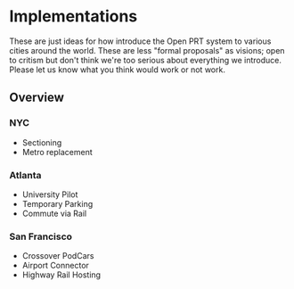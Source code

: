 # Implementations

These are just ideas for how introduce the Open PRT system to various cities around the world. These are less "formal proposals" as visions; open to critism but don't think we're too serious about everything we introduce. Please let us know what you think would work or not work.

## Overview

### NYC

- Sectioning
- Metro replacement

### Atlanta

- University Pilot
- Temporary Parking
- Commute via Rail

### San Francisco

- Crossover PodCars
- Airport Connector
- Highway Rail Hosting
